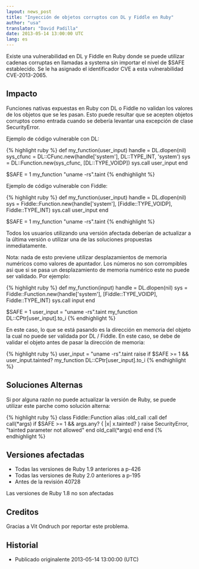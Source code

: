 ```yaml
---
layout: news_post
title: "Inyección de objetos corruptos con DL y Fiddle en Ruby"
author: "usa"
translator: "David Padilla"
date: 2013-05-14 13:00:00 UTC
lang: es
---
```


Existe una vulnerabilidad en DL y Fiddle en Ruby donde se puede utilizar
cadenas corruptas en llamadas a systema sin importar el nivel de $SAFE establecido.
Se le ha asignado el identificador CVE a esta vulnerabilidad CVE-2013-2065.

## Impacto

Funciones nativas expuestas en Ruby con DL o Fiddle no validan los valores
de los objetos que se les pasan. Esto puede resultar que se acepten objetos corruptos
como entrada cuando se debería levantar una excepción de clase SecurityError.

Ejemplo de código vulnerable con DL:

{% highlight ruby %}
def my_function(user_input)
  handle    = DL.dlopen(nil)
  sys_cfunc = DL::CFunc.new(handle['system'], DL::TYPE_INT, 'system')
  sys       = DL::Function.new(sys_cfunc, [DL::TYPE_VOIDP])
  sys.call user_input
end

$SAFE = 1
my_function "uname -rs".taint
{% endhighlight %}

Ejemplo de código vulnerable con Fiddle:

{% highlight ruby %}
def my_function(user_input)
  handle    = DL.dlopen(nil)
  sys = Fiddle::Function.new(handle['system'],
                             [Fiddle::TYPE_VOIDP], Fiddle::TYPE_INT)
  sys.call user_input
end

$SAFE = 1
my_function "uname -rs".taint
{% endhighlight %}

Todos los usuarios utilizando una versión afectada deberían de actualizar
a la última versión o utilizar una de las soluciones propuestas inmediatamente.

Nota: nada de esto previene utilizar desplazamientos de memoria numéricos como
valores de apuntador. Los números no son corrompibles asi que si se pasa un
desplazamiento de memoria numérico este no puede ser validado. Por ejemplo:

{% highlight ruby %}
def my_function(input)
  handle    = DL.dlopen(nil)
  sys = Fiddle::Function.new(handle['system'],
                             [Fiddle::TYPE_VOIDP], Fiddle::TYPE_INT)
  sys.call input
end

$SAFE = 1
user_input = "uname -rs".taint
my_function DL::CPtr[user_input].to_i
{% endhighlight %}

En este caso, lo que se está pasando es la dirección en memoria del objeto la cual
no puede ser validada por DL / Fiddle. En este caso, se debe de validar el
objeto antes de pasar la dirección de memoria:

{% highlight ruby %}
user_input = "uname -rs".taint
raise if $SAFE >= 1 && user_input.tainted?
my_function DL::CPtr[user_input].to_i
{% endhighlight %}

## Soluciones Alternas

Si por alguna razón no puede actualizar la versión de Ruby, se puede utilizar
este parche como solución alterna:

{% highlight ruby %}
class Fiddle::Function
  alias :old_call :call
  def call(*args)
    if $SAFE >= 1 && args.any? { |x| x.tainted? }
      raise SecurityError, "tainted parameter not allowed"
    end
    old_call(*args)
  end
end
{% endhighlight %}

## Versiones afectadas

* Todas las versiones de Ruby 1.9 anteriores a p-426
* Todas las versiones de Ruby 2.0 anteriores a p-195
* Antes de la revisión 40728

Las versiones de Ruby 1.8 no son afectadas

## Creditos

Gracias a Vit Ondruch por reportar este problema.

## Historial

* Publicado originalente 2013-05-14 13:00:00 (UTC)
